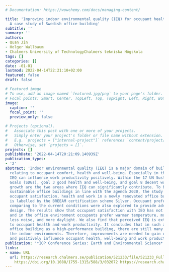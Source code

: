 ```yaml
---
# Documentation: https://wowchemy.com/docs/managing-content/

title: 'Improving indoor environmental quality (IEQ) for occupant health and well-being:
  A case study of Swedish office building'
subtitle: ''
summary: ''
authors:
- Quan Jin
- Holger Wallbaum
- Chalmers University of TechnologyChalmers tekniska Högskola
tags: []
categories: []
date: -01-01
lastmod: 2022-04-14T22:21:10+02:00
featured: false
draft: false

# Featured image
# To use, add an image named `featured.jpg/png` to your page's folder.
# Focal points: Smart, Center, TopLeft, Top, TopRight, Left, Right, BottomLeft, Bottom, BottomRight.
image:
  caption: ''
  focal_point: ''
  preview_only: false

# Projects (optional).
#   Associate this post with one or more of your projects.
#   Simply enter your project's folder or file name without extension.
#   E.g. `projects = ["internal-project"]` references `content/project/deep-learning/index.md`.
#   Otherwise, set `projects = []`.
projects: []
publishDate: '2022-04-14T20:21:09.140939Z'
publication_types:
- '2'
abstract: 'Indoor environmental quality (IEQ) is a major domain of building conditions
  relating to occupant comfort, health and well-being. Especially in the office environment,
  IEQ can influence work productivity positively. Within the 17 UN Sustainable Development
  Goals (SDGs), goal 3 good health and well-being, and goal 8 decent work and economic
  growth are the two areas where IEQ can significantly contribute. To better design
  sustainable office buildings in line with the agenda 2030, the study aims to examine
  occupant satisfaction, health and work in a newly renovated office building which
  is labelled by the BREEAM certification scheme Silver. Occupant preferences of IEQ
  comparing to the current conditions were also explored to provide advice for future
  design. The results show that occupant satisfaction with IEQ has not well achieved
  and in the office environment occupants prefer warmer temperature, more fresh air,
  less noise, and more daylight. We also find that perceived IEQ is extensively related
  to occupant health and work productivity. It concludes that in such a newly renovated
  office building as a high-performance building, there are still many problems from
  the indoor environments. Therefore, improvements are needed to gain occupant satisfaction
  and positively influence occupant health, well-being and work productivity.  '
publication: '*IOP Conference Series: Earth and Environmental Science*'
links:
- name: URL
  url: https://research.chalmers.se/publication/521233/file/521233_Fulltext.pdf FULLTEXT
    https://doi.org/10.1088/1755-1315/588/3/032072 https://research.chalmers.se/publication/521233
---
```

